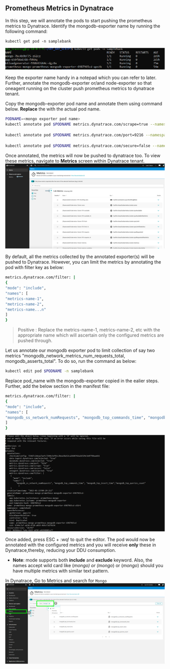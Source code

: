 ## Prometheus Metrics in Dynatrace
In this step, we will annotate the pods to start pushing the prometheus metrics to Dynatrace.
Identify the mongodb-exporter name by running the following command:
```
kubectl get pod -n samplebank
```
![image](../../../assets/images/identify_mongo_exporter.png)

Keep the exporter name handy in a notepad which you can refer to later. Further, annotate the mongodb-exporter or/and node-exporter so that oneagent running on the cluster push prometheus metrics to dynatrace tenant.

Copy the mongodb-exporter pod name and annotate them using command below. **Replace** the <mongo exporter pod name>  with the actual pod name.
```bash
PODNAME=<mongo exporter pod name>
kubectl annotate pod $PODNAME metrics.dynatrace.com/scrape=true --namespace=samplebank

kubectl annotate pod $PODNAME metrics.dynatrace.com/port=9216 --namespace=samplebank

kubectl annotate pod $PODNAME metrics.dynatrace.com/secure=false --namespace=samplebank
```

Once annotated, the metrics will now be pushed to dynatrace too. To view these metrics, navigate to **Metrics** screen within Dynatrace tenant.
![image-1](../../../assets/images/metrics_screen.png)

By default, all the metrics collected by the annotated exporter(s) will be pushed to Dynatrace. However, you can limit the metrics by annotating the pod with filter key as below:
```bash
metrics.dynatrace.com/filter: |
{
"mode": "include",
"names": [
"metrics-name-1",
"metrics-name-2",
"metrics-name...n"
]
}
```

> Positive
: Replace the metrics-name-1, metrics-name-2, etc with the appropriate name which will ascertain only the configured metrics are pushed through.

Let us annotate our mongodb exporter pod to limit collection of say two metrics "mongodb_network_metrics_num_requests_total, mongodb_asserts_total". To do so, run the command as below:
```bash
kubectl edit pod $PODNAME -n samplebank
```

Replace pod_name with the mongodb-exporter copied in the ealier steps. Further, add the below section in the manifest file:
```bash
metrics.dynatrace.com/filter: |
{
"mode": "include",
"names": [
"mongodb_ss_network_numRequests", "mongodb_top_commands_time", "mongodb_top_insert_time","mongodb_top_queries_count"
]
}
```
![image-2](../../../assets/images/filter-metrics.png)

Once added, press ESC + :wq! to quit the editor. The pod would now be annotated with the configured metrics and you will receive **only** these in Dynatrace,thereby, reducing your DDU consumption.

* **Note**: mode supports both **include** and **exclude** keyword. Also, the names accept wild card like (*mongo) or (mongo*) or (*mongo*) should you have multiple metrics with similar text pattern.

In Dynatrace, Go to Metrics and search for `Mongo`
![image-3](../../../assets/images/prometheus_metric.png)
<!-- ------------------------ -->
